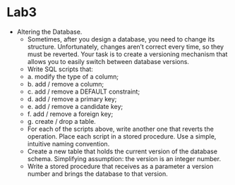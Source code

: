 # Lab3

* Altering the Database.
    * Sometimes, after you design a database, you need to change its structure. Unfortunately, changes aren’t correct every time, so they must be reverted. Your task is to create a versioning mechanism that allows you to easily switch between database versions.
    * Write SQL scripts that:
    * a. modify the type of a column;
    * b. add / remove a column;
    * c. add / remove a DEFAULT constraint;
    * d. add / remove a primary key;
    * e. add / remove a candidate key;
    * f. add / remove a foreign key;	
    * g. create / drop a table.
    * For each of the scripts above, write another one that reverts the operation. Place each script in a stored procedure. Use a simple, intuitive naming convention.
    * Create a new table that holds the current version of the database schema. Simplifying assumption: the version is an integer number.
    * Write a stored procedure that receives as a parameter a version number and brings the database to that version.
	